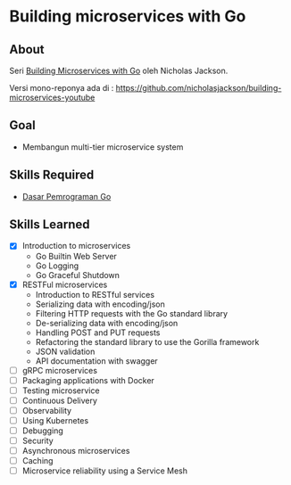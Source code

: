 # Building microservices with Go

## About

Seri [Building Microservices with Go](https://www.youtube.com/playlist?list=PLmD8u-IFdreyh6EUfevBcbiuCKzFk0EW_) oleh Nicholas Jackson.

Versi mono-reponya ada di : https://github.com/nicholasjackson/building-microservices-youtube

## Goal

-  Membangun multi-tier microservice system

## Skills Required

- [Dasar Pemrograman Go](https://dasarpemrogramangolang.novalagung.com/)

## Skills Learned

- [x] Introduction to microservices
    - Go Builtin Web Server
    - Go Logging
    - Go Graceful Shutdown
- [x] RESTFul microservices
    - Introduction to RESTful services
    - Serializing data with encoding/json
    - Filtering HTTP requests with the Go standard library
    - De-serializing data with encoding/json
    - Handling POST and PUT requests
    - Refactoring the standard library to use the Gorilla framework
    - JSON validation 
    - API documentation with swagger
- [ ] gRPC microservices
- [ ] Packaging applications with Docker
- [ ] Testing microservice
- [ ] Continuous Delivery
- [ ] Observability
- [ ] Using Kubernetes
- [ ] Debugging
- [ ] Security
- [ ] Asynchronous microservices
- [ ] Caching
- [ ] Microservice reliability using a Service Mesh